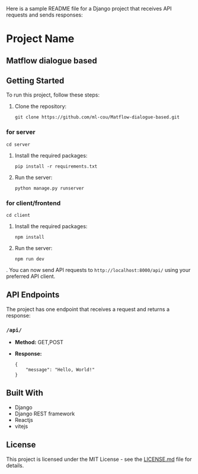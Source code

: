 Here is a sample README file for a Django project that receives API requests and sends responses:

# Project Name
## Matflow dialogue based

## Getting Started

To run this project, follow these steps:

1. Clone the repository:
   ```
   git clone https://github.com/ml-cou/Matflow-dialogue-based.git

   ```
### for server  
```
cd server
```
1. Install the required packages:
   ```
   pip install -r requirements.txt
   ```
2. Run the server:
   ```
   python manage.py runserver
   ```
### for client/frontend
```
cd client
```
1. Install the required packages:
   ```
   npm install
   ```
2. Run the server:
   ```
   npm run dev
   ```

. You can now send API requests to `http://localhost:8000/api/` using your preferred API client.

## API Endpoints

The project has one endpoint that receives a request and returns a response:

### `/api/`

- **Method:** GET,POST
- **Response:**

    ```
    {
        "message": "Hello, World!"
    }
    ```

## Built With

- Django
- Django REST framework
- Reactjs
- vitejs
  

## License

This project is licensed under the MIT License - see the [LICENSE.md](LICENSE.md) file for details.

